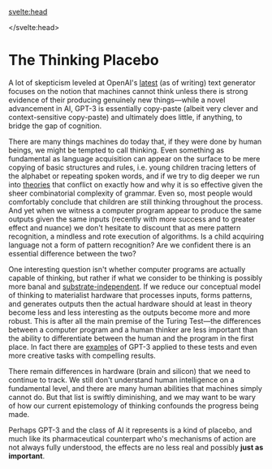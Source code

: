 <svelte:head>

<title>Mark Fayngersh | The Thinking Placebo</title>
<meta
		name="description"
		content="The list of human abilities that computers cannot do is swiftly diminishing, and we may want to be wary of how our current epistemology of thinking confounds the progress being made and its implications."
	/>
<meta name="author" content="Mark Fayngersh" />

</svelte:head>

# The Thinking Placebo

A lot of skepticism leveled at OpenAI's [latest](https://platform.openai.com/docs/models/gpt-3) (as of writing) text generator focuses on the notion that machines cannot think unless there
is strong evidence of their producing genuinely new things—while a novel advancement in AI, GPT-3
is essentially copy-paste (albeit very clever and context-sensitive copy-paste) and ultimately
does little, if anything, to bridge the gap of cognition.

There are many things machines do today that, if they were done by human beings, we might be
tempted to call thinking. Even something as fundamental as language acquisition can appear on
the surface to be mere copying of basic structures and rules, i.e. young children tracing
letters of the alphabet or repeating spoken words, and if we try to dig deeper we run into
[theories](https://en.wikipedia.org/wiki/Language_acquisition#General_approaches) that conflict on exactly how and why it is so effective given the sheer combinatorial complexity
of grammar. Even so, most people would comfortably conclude that children are still thinking throughout
the process. And yet when we witness a computer program appear to produce the same outputs given
the same inputs (recently with more success and to greater effect and nuance) we don't hesitate
to discount that as mere pattern recognition, a mindless and rote execution of algorithms. Is a
child acquiring language not a form of pattern recognition? Are we confident there is an essential
difference between the two?

One interesting question isn't whether computer programs are actually capable of thinking, but
rather if what we consider to be thinking is possibly more banal and
[substrate-independent](https://www.edge.org/response-detail/27126). If we reduce
our conceptual model of thinking to materialist hardware that processes inputs, forms
patterns, and generates outputs then the actual hardware should at least in theory become less
and less interesting as the outputs become more and more robust. This is after all the main
premise of the Turing Test—the differences between a computer program and a human thinker are
less important than the ability to differentiate between the human and the program in the
first place. In fact there are [examples](https://gwern.net/gpt-3)
of GPT-3 applied to these tests and even more creative tasks with compelling results.

There remain differences in hardware (brain and silicon) that we need to continue to track. We
still don't understand human intelligence on a fundamental level, and there are many human
abilities that machines simply cannot do. But that list is swiftly diminishing, and we may
want to be wary of how our current epistemology of thinking confounds the progress being made.

Perhaps GPT-3 and the class of AI it represents is a kind of placebo, and much like its
pharmaceutical counterpart who's mechanisms of action are not always fully understood, the
effects are no less real and possibly **just as important**.
